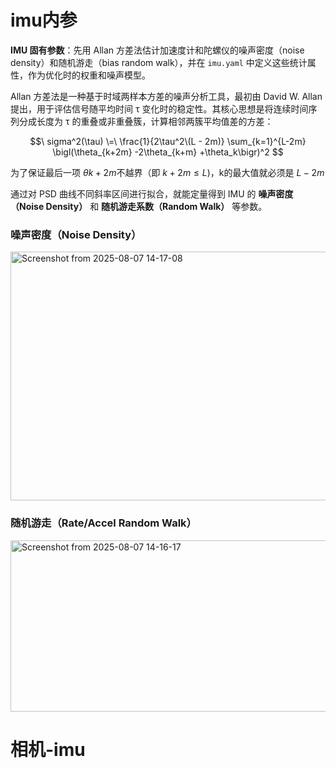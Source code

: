 # imu内参

**IMU 固有参数**：先用 Allan 方差法估计加速度计和陀螺仪的噪声密度（noise density）和随机游走（bias random walk），并在 `imu.yaml` 中定义这些统计属性，作为优化时的权重和噪声模型。

Allan 方差法是一种基于时域两样本方差的噪声分析工具，最初由 David W. Allan 提出，用于评估信号随平均时间 τ 变化时的稳定性。其核心思想是将连续时间序列分成长度为 τ 的重叠或非重叠簇，计算相邻两簇平均值差的方差：

$$\
sigma^2(\tau) \=\
\frac{1}{2\tau^2\(L - 2m)}
\sum_{k=1}^{L-2m}
\bigl(\theta_{k+2m} -2\theta_{k+m} +\theta_k\bigr)^2
$$

为了保证最后一项 $θk+2m$不越界（即 $k+2m≤L$)，k的最大值就必须是 $L−2m$

通过对 PSD 曲线不同斜率区间进行拟合，就能定量得到 IMU 的 **噪声密度（Noise Density）** 和 **随机游走系数（Random Walk）** 等参数。

### 噪声密度（Noise Density）

<img width="1018" height="398" alt="Screenshot from 2025-08-07 14-17-08" src="https://github.com/user-attachments/assets/a3a480e1-0d30-4723-a8a8-0445515660e1" />

### 随机游走（Rate/Accel Random Walk）
<img width="944" height="274" alt="Screenshot from 2025-08-07 14-16-17" src="https://github.com/user-attachments/assets/cc705f7b-c77d-4341-b333-261e56c855f8" />



# 相机-imu

